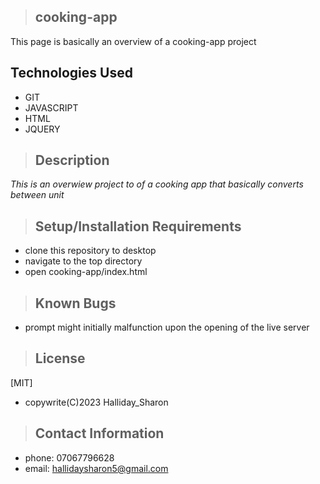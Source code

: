 >## cooking-app

This page is basically an overview of a cooking-app project

## Technologies Used

* GIT
* JAVASCRIPT
* HTML
* JQUERY


>## Description

_This is an overwiew project to of a cooking app that basically converts between unit_

>## Setup/Installation Requirements
* clone this repository to desktop
* navigate to the top directory
* open cooking-app/index.html

>## Known Bugs
* prompt might initially malfunction upon the opening of the live server


>## License

[MIT]
* copywrite(C)2023 Halliday_Sharon

>## Contact Information
* phone: 07067796628
* email: hallidaysharon5@gmail.com